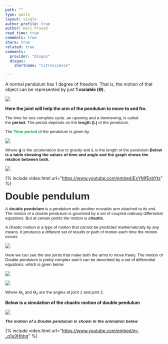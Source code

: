 ```yaml
---
path: ""
type: posts
layout: single
author_profile: true
author: Hari Prasad
read_time: true
comments: true
share: true
related: true
comments:
  provider: "disqus"
  disqus:
    shortname: "citroscience"

---
```


A normal pendulum has 1 degree of freedom. That is, the motion of that object can be represented by just <strong>1 variable (ϴ).
</strong>

![](http://phisyks.files.wordpress.com/2015/09/091615_0748_doublependu1.png)


<strong>Here the joint will help the arm of the pendulum to move to and fro.</strong>

<span style="font-family: Arial; font-size: 10pt;"><span style="color: #252525; background-color: white;">The time for one complete cycle, an upswing and a downswing, is called the </span><span style="background-color: white;"><strong>period<span style="color: #252525;">. </span></strong><span style="color: #252525;">The period depends on the <strong>length (L)</strong> of the pendulum.
</span></span></span>

<span style="color: #252525; font-family: Arial; font-size: 10pt; background-color: white;">The <span style="color: #00b050;"><strong>Time period </strong><span style="color: #252525;">of the pendulum is given by,
</span></span></span>

![](http://phisyks.files.wordpress.com/2015/09/091615_0748_doublependu2.png)


<span style="color: #252525; font-family: Arial; font-size: 10pt; background-color: white;">Where <strong>g</strong> is the acceleration due to gravity and <strong>L</strong> is the length of the pendulum.</span><span style="font-family: Arial; font-size: 10pt; background-color: white;"><strong>Below is a table showing the values of time and angle and the graph shows the relation between both.
</strong></span>


![](http://phisyks.files.wordpress.com/2015/09/091615_0748_doublependu3.png)


{% include video.html url="https://www.youtube.com/embed/ExYMfEsbYts" %}


<span style="color: #252525; font-family: Arial; font-size: 24pt; background-color: white;"><strong>Double pendulum
</strong></span>

<span style="font-family: Arial; font-size: 10pt;"><span style="color: #252525; background-color: white;">A <strong>double pendulum</strong> is a </span><span style="background-color: white;">pendulum<span style="color: #252525;"> with another movable arm attached to its end. The motion of a double pendulum is governed by a set of coupled </span>ordinary differential equations. But at certain points the motion is <strong>chaotic</strong>.
</span></span>

<span style="font-family: Arial; font-size: 10pt; background-color: white;">A chaotic motion is a type of motion that cannot be predicted mathematically by any means. It produces a different set of results or path of motion each time the motion occurs
</span>

![](http://phisyks.files.wordpress.com/2015/09/091615_0748_doublependu4.png)


<span style="font-family: Arial; font-size: 10pt; background-color: white;">Here we can see the two joints that make both the arms to move freely. The motion of Double pendulum is pretty complex and it can be described by a set of differential equations, which is given below
</span>

![](http://phisyks.files.wordpress.com/2015/09/091615_0748_doublependu5.png)

![](http://phisyks.files.wordpress.com/2015/09/091615_0748_doublependu6.png)

<span style="font-family: Arial; font-size: 10pt; background-color: white;">Where ϴ<sub>1 </sub>and ϴ<sub>2 </sub>are the angles at joint 1 and joint 2. </span>

<strong>Below is a simulation of the chaotic motion of double pendulum</strong>

![](http://phisyks.files.wordpress.com/2015/09/091615_0748_doublependu7.png)

<span style="font-family: Arial; font-size: 10pt;"><span style="color: #252525; background-color: white;"><strong><em>The motion of a Double pendulum is shown in the animation below</em></strong></span><span style="background-color: white;">
</span></span>

{% include video.html url="https://www.youtube.com/embed/m-_q1u0Hbhg" %}